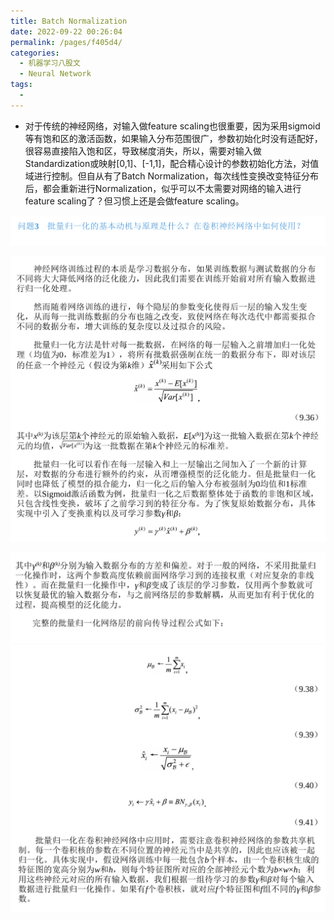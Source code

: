 ```yaml
---
title: Batch Normalization
date: 2022-09-22 00:26:04
permalink: /pages/f405d4/
categories:
  - 机器学习八股文
  - Neural Network
tags:
  - 
---
```

-   对于传统的神经网络，对输入做feature scaling也很重要，因为采用sigmoid等有饱和区的激活函数，如果输入分布范围很广，参数初始化时没有适配好，很容易直接陷入饱和区，导致梯度消失，所以，需要对输入做Standardization或映射[0,1]、[-1,1]，配合精心设计的参数初始化方法，对值域进行控制。但自从有了Batch Normalization，每次线性变换改变特征分布后，都会重新进行Normalization，似乎可以不太需要对网络的输入进行feature scaling了？但习惯上还是会做feature scaling。



![](https://raw.githubusercontent.com/emmableu/image/master/202209220029918.png)

![](https://raw.githubusercontent.com/emmableu/image/master/202209220030828.png)

![](https://raw.githubusercontent.com/emmableu/image/master/202209220030346.png)
![](https://raw.githubusercontent.com/emmableu/image/master/202209220033400.png)
